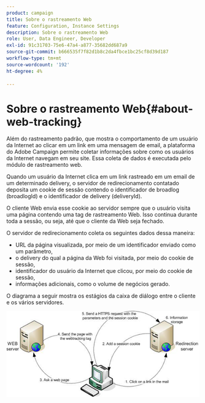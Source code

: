 ```yaml
---
product: campaign
title: Sobre o rastreamento Web
feature: Configuration, Instance Settings
description: Sobre o rastreamento Web
role: User, Data Engineer, Developer
exl-id: 91c31703-75e6-47a4-a877-35682dd687a9
source-git-commit: b666535f7f82d1b8c2da4fbce1bc25cf8d39d187
workflow-type: tm+mt
source-wordcount: '192'
ht-degree: 4%

---
```


# Sobre o rastreamento Web{#about-web-tracking}

Além do rastreamento padrão, que mostra o comportamento de um usuário da Internet ao clicar em um link em uma mensagem de email, a plataforma do Adobe Campaign permite coletar informações sobre como os usuários da Internet navegam em seu site. Essa coleta de dados é executada pelo módulo de rastreamento web.

Quando um usuário da Internet clica em um link rastreado em um email de um determinado delivery, o servidor de redirecionamento contatado deposita um cookie de sessão contendo o identificador de broadlog (broadlogId) e o identificador de delivery (deliveryId).

O cliente Web envia esse cookie ao servidor sempre que o usuário visita uma página contendo uma tag de rastreamento Web. Isso continua durante toda a sessão, ou seja, até que o cliente da Web seja fechado.

O servidor de redirecionamento coleta os seguintes dados dessa maneira:

* URL da página visualizada, por meio de um identificador enviado como um parâmetro,
* o delivery do qual a página da Web foi visitada, por meio do cookie de sessão,
* identificador do usuário da Internet que clicou, por meio do cookie de sessão,
* informações adicionais, como o volume de negócios gerado.

O diagrama a seguir mostra os estágios da caixa de diálogo entre o cliente e os vários servidores.

![](assets/d_ncs_integration_webtracking_structure1.png)
